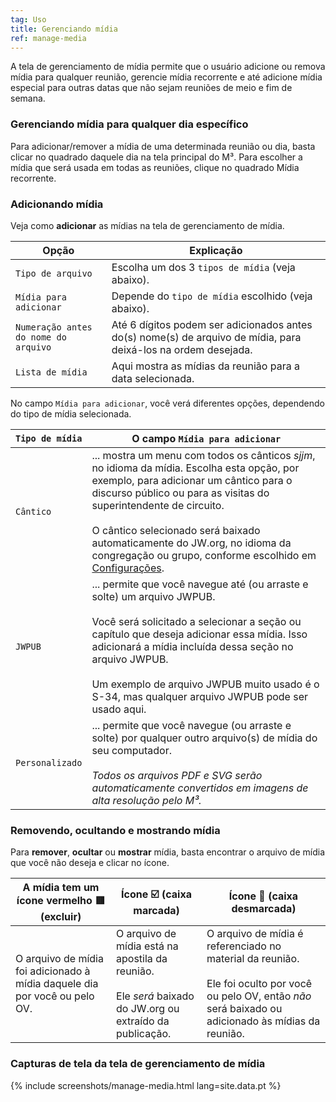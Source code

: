 ```yaml
---
tag: Uso
title: Gerenciando mídia
ref: manage-media
---
```


A tela de gerenciamento de mídia permite que o usuário adicione ou remova mídia para qualquer reunião, gerencie mídia recorrente e até adicione mídia especial para outras datas que não sejam reuniões de meio e fim de semana.

### Gerenciando mídia para qualquer dia específico

Para adicionar/remover a mídia de uma determinada reunião ou dia, basta clicar no quadrado daquele dia na tela principal do M³. Para escolher a mídia que será usada em todas as reuniões, clique no quadrado Mídia recorrente.

### Adicionando mídia

Veja como **adicionar** as mídias na tela de gerenciamento de mídia.

| Opção                                | Explicação                                                                                                     |
| ------------------------------------ | -------------------------------------------------------------------------------------------------------------- |
| `Tipo de arquivo`                    | Escolha um dos 3 `tipos de mídia` (veja abaixo).                                                               |
| `Mídia para adicionar`               | Depende do `tipo de mídia` escolhido (veja abaixo).                                                            |
| `Numeração antes do nome do arquivo` | Até 6 dígitos podem ser adicionados antes do(s) nome(s) de arquivo de mídia, para deixá-los na ordem desejada. |
| `Lista de mídia`                     | Aqui mostra as mídias da reunião para a data selecionada.                                                      |

No campo `Mídia para adicionar`, você verá diferentes opções, dependendo do tipo de mídia selecionada.

| `Tipo de mídia` | O campo `Mídia para adicionar`                                                                                                                                                                                                                                                                                                                                                                        |
| --------------- | ----------------------------------------------------------------------------------------------------------------------------------------------------------------------------------------------------------------------------------------------------------------------------------------------------------------------------------------------------------------------------------------------------- |
| `Cântico`       | ... mostra um menu com todos os cânticos *sjjm*, no idioma da mídia. Escolha esta opção, por exemplo, para adicionar um cântico para o discurso público ou para as visitas do superintendente de circuito. <br><br> O cântico selecionado será baixado automaticamente do JW.org, no idioma da congregação ou grupo, conforme escolhido em [Configurações]({{page.lang}}/#configuration). |
| `JWPUB`         | ... permite que você navegue até (ou arraste e solte) um arquivo JWPUB. <br><br> Você será solicitado a selecionar a seção ou capítulo que deseja adicionar essa mídia. Isso adicionará a mídia incluída dessa seção no arquivo JWPUB. <br><br> Um exemplo de arquivo JWPUB muito usado é o S-34, mas qualquer arquivo JWPUB pode ser usado aqui.                             |
| `Personalizado` | ... permite que você navegue (ou arraste e solte) por qualquer outro arquivo(s) de mídia do seu computador. <br><br> *Todos os arquivos PDF e SVG serão automaticamente convertidos em imagens de alta resolução pelo M³.*                                                                                                                                                                |

### Removendo, ocultando e mostrando mídia

Para **remover**, **ocultar** ou **mostrar** mídia, basta encontrar o arquivo de mídia que você não deseja e clicar no ícone.

| A mídia tem um ícone vermelho 🟥 (excluir)                                  | Ícone ☑️ (caixa marcada)                                                                                                     | Ícone 🔲 (caixa desmarcada)                                                                                                                                                      |
| -------------------------------------------------------------------------- | ---------------------------------------------------------------------------------------------------------------------------- | ------------------------------------------------------------------------------------------------------------------------------------------------------------------------------- |
| O arquivo de mídia foi adicionado à mídia daquele dia por você ou pelo OV. | O arquivo de mídia está na apostila da reunião. <br><br> Ele *será* baixado do JW.org ou extraído da publicação. | O arquivo de mídia é referenciado no material da reunião. <br><br> Ele foi oculto por você ou pelo OV, então *não* será baixado ou adicionado às mídias da reunião. |

### Capturas de tela da tela de gerenciamento de mídia

{% include screenshots/manage-media.html lang=site.data.pt %}
